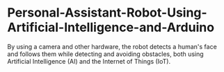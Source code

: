 # Personal-Assistant-Robot-Using-Artificial-Intelligence-and-Arduino
By using a camera and other hardware, the robot detects a human's face and follows them while detecting and avoiding obstacles, both using Artificial Intelligence (AI) and the Internet of Things (IoT).
